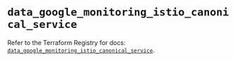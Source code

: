 # `data_google_monitoring_istio_canonical_service`

Refer to the Terraform Registry for docs: [`data_google_monitoring_istio_canonical_service`](https://registry.terraform.io/providers/hashicorp/google/6.36.1/docs/data-sources/monitoring_istio_canonical_service).
